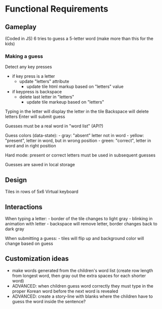 # Functional Requirements

## Gameplay

(Coded in JS)
6 tries to guess a 5-letter word
(make more than this for the kids)

### Making a guess

Detect any key presses

- if key press is a letter
    - update "letters" attribute
        - update tile html markup based on "letters" value
- if keypress is backspace
    - delete last letter in "letters"
        - update tile markeup based on "letters"

Typing in the letter will display the letter in the tile
Backspace will delete letters
Enter will submit guess

Guesses must be a real word in "word list" (API?)

Guess colors (data-state): 
    - gray: "absent" letter not in word
    - yellow: "present", letter in word, but in wrong position
    - green: "correct", letter in word and in right position

Hard mode: present or correct letters must be used in subsequent guesses

Guesses are saved in local storage

## Design

Tiles in rows of 5x6
Virtual keyboard

## Interactions

When typing a letter:
    - border of the tile changes to light gray
    - blinking in animation with letter
    - backspace will remove letter, border changes back to dark gray

When submitting a guess:
    - tiles will flip up and background color will change based on guess

## Customization ideas

- make words generated from the children's word list (create row length from longest word, then gray out the extra spaces for each shorter word)
- ADVANCED: when children guess word correctly they must type in the proper Korean word before the next word is revealed
- ADVANCED: create a story-line with blanks where the children have to guess the word inside the sentence? 